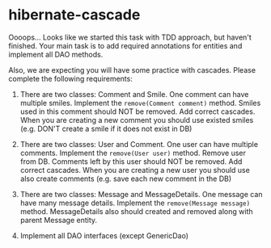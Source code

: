 # hibernate-cascade
Oooops... Looks like we started this task with TDD approach, but haven't finished. 
Your main task is to add required annotations for entities and implement all DAO methods.

Also, we are expecting you will have some practice with cascades. Please complete the following requirements:

1. There are two classes: Comment and Smile. One comment can have multiple smiles. 
Implement the `remove(Comment comment)` method. Smiles used in this comment should NOT be removed.
Add correct cascades. When you are creating a new comment you should use existed smiles (e.g. DON'T create a smile if it does not exist in DB)

1. There are two classes: User and Comment. One user can have multiple comments. 
Implement the `remove(User user)` method. Remove user from DB.
Comments left by this user should NOT be removed.
Add correct cascades. When you are creating a new user you should use also create comments (e.g. save each new comment in the DB)

1. There are two classes: Message and MessageDetails. One message can have many message details.
Implement the `remove(Message message)` method. MessageDetails also should created and removed along with parent 
Message entity.

1. Implement all DAO interfaces (except GenericDao)
